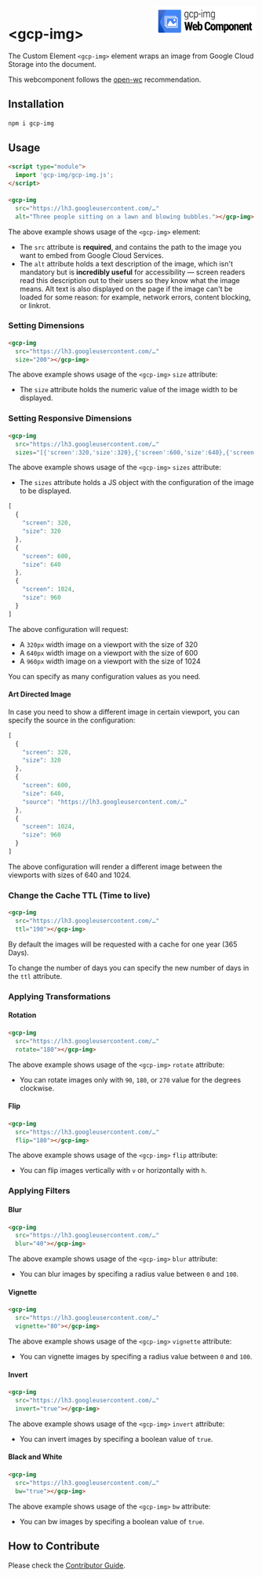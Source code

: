 <img src="gcp-img-logo.png" alt="gcp-img Web Component" align="right" height="60" />

# \<gcp-img>

The Custom Element `<gcp-img>` element wraps an image from Google Cloud Storage into the document.

This webcomponent follows the [open-wc](https://github.com/open-wc/open-wc) recommendation.

## Installation
```bash
npm i gcp-img
```

## Usage

```html
<script type="module">
  import 'gcp-img/gcp-img.js';
</script>

<gcp-img
  src="https://lh3.googleusercontent.com/…"
  alt="Three people sitting on a lawn and blowing bubbles."></gcp-img>
```

The above example shows usage of the `<gcp-img>` element:

- The `src` attribute is **required**, and contains the path to the image you want to embed from Google Cloud Services.
- The `alt` attribute holds a text description of the image, which isn't mandatory but is **incredibly useful** for accessibility — screen readers read this description out to their users so they know what the image means. Alt text is also displayed on the page if the image can't be loaded for some reason: for example, network errors, content blocking, or linkrot.

### Setting Dimensions

```html
<gcp-img
  src="https://lh3.googleusercontent.com/…"
  size="200"></gcp-img>
```

The above example shows usage of the `<gcp-img>` `size` attribute:

- The `size` attribute holds the numeric value of the image width to be displayed.

### Setting Responsive Dimensions

```html
<gcp-img
  src="https://lh3.googleusercontent.com/…"
  sizes="[{'screen':320,'size':320},{'screen':600,'size':640},{'screen':1024,'size':960}]"></gcp-img>
```
The above example shows usage of the `<gcp-img>` `sizes` attribute:

- The `sizes` attribute holds a JS object with the configuration of the image to be displayed.

```js
[
  {
    "screen": 320,
    "size": 320
  },
  {
    "screen": 600,
    "size": 640
  },
  {
    "screen": 1024,
    "size": 960
  }
]
```

The above configuration will request:

- A `320px` width image on a viewport with the size of 320
- A `640px` width image on a viewport with the size of 600
- A `960px` width image on a viewport with the size of 1024

You can specify as many configuration values as you need.

#### Art Directed Image

In case you need to show a different image in certain viewport, you can specify the source in the configuration:

```js
[
  {
    "screen": 320,
    "size": 320
  },
  {
    "screen": 600,
    "size": 640,
    "source": "https://lh3.googleusercontent.com/…"
  },
  {
    "screen": 1024,
    "size": 960
  }
]
```

The above configuration will render a different image between the viewports with sizes of 640 and 1024.

### Change the Cache TTL (Time to live)

```html
<gcp-img
  src="https://lh3.googleusercontent.com/…"
  ttl="190"></gcp-img>
```

By default the images will be requested with a cache for one year (365 Days).

To change the number of days you can specify the new number of days in the `ttl` attribute.

### Applying Transformations

#### Rotation

```html
<gcp-img
  src="https://lh3.googleusercontent.com/…"
  rotate="180"></gcp-img>
```

The above example shows usage of the `<gcp-img>` `rotate` attribute:

- You can rotate images only with `90`, `180`, or `270` value for the degrees clockwise.

#### Flip

```html
<gcp-img
  src="https://lh3.googleusercontent.com/…"
  flip="180"></gcp-img>
```

The above example shows usage of the `<gcp-img>` `flip` attribute:

- You can flip images vertically with `v` or horizontally with `h`.

### Applying Filters

#### Blur

```html
<gcp-img
  src="https://lh3.googleusercontent.com/…"
  blur="40"></gcp-img>
```

The above example shows usage of the `<gcp-img>` `blur` attribute:

- You can blur images by specifing a radius value between `0` and `100`.

#### Vignette

```html
<gcp-img
  src="https://lh3.googleusercontent.com/…"
  vignette="80"></gcp-img>
```

The above example shows usage of the `<gcp-img>` `vignette` attribute:

- You can vignette images by specifing a radius value between `0` and `100`.

#### Invert

```html
<gcp-img
  src="https://lh3.googleusercontent.com/…"
  invert="true"></gcp-img>
```

The above example shows usage of the `<gcp-img>` `invert` attribute:

- You can invert images by specifing a boolean value of `true`.

#### Black and White

```html
<gcp-img
  src="https://lh3.googleusercontent.com/…"
  bw="true"></gcp-img>
```

The above example shows usage of the `<gcp-img>` `bw` attribute:

- You can bw images by specifing a boolean value of `true`.

## How to Contribute

Please check the [Contributor Guide](/.github/CONTRIBUTING.md).
